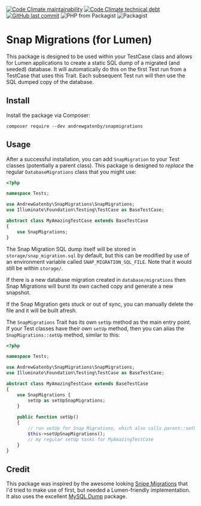 [![Code Climate maintainability](https://img.shields.io/codeclimate/maintainability/AndrewGatenbyVS/snap-migrations.svg)](https://codeclimate.com/github/AndrewGatenbyVS/snap-migrations)
[![Code Climate technical debt](https://img.shields.io/codeclimate/tech-debt/AndrewGatenbyVS/snap-migrations.svg)](https://codeclimate.com/github/AndrewGatenbyVS/snap-migrations)
[![GitHub last commit](https://img.shields.io/github/last-commit/AndrewGatenbyVS/snap-migrations.svg)](https://github.com/AndrewGatenbyVS/snap-migrations/commits/master)
![PHP from Packagist](https://img.shields.io/packagist/php-v/andrewgatenby/snapmigrations.svg)
![Packagist](https://img.shields.io/packagist/dd/AndrewGatenby/snapmigrations.svg?color=00cc00&style=flat)

# Snap Migrations (for Lumen)

This package is designed to be used within your TestCase class and allows for Lumen applications to create a static SQL 
dump of a migrated (and seeded) database. It will automatically do this on the first Test run from a TestCase that uses 
this Trait.  Each subsequent Test run will then use the SQL dumped copy of the database.

## Install

Install the package via Composer:

```
composer require --dev andrewgatenby/snapmigrations
```

## Usage

After a successful installation, you can add `SnapMigration` to your Test classes (potentially a parent class).  This 
package is designed to *replace* the regular `DatabaseMigrations` class that you might use:

```php
<?php

namespace Tests;

use AndrewGatenby\SnapMigrations\SnapMigrations;
use Illuminate\Foundation\Testing\TestCase as BaseTestCase;

abstract class MyAmazingTestCase extends BaseTestCase
{
    use SnapMigrations;
}
```

The Snap Migration SQL dump itself will be stored in `storage/snap_migration.sql` by default, but this can be modified
by use of an environment variable called `SNAP_MIGRATION_SQL_FILE`. Note that it would still be within `storage/`.

If there is a new database migration created in `database/migrations` then Snap Migrations will burst its own cached
copy and generate a new snapshot.

If the Snap Migration gets stuck or out of sync, you can manually delete the file and it will be built afresh.

The `SnapMigrations` Trait has its own `setUp` method as the main entry point. If your Test classes have their own 
`setUp` method, then you can alias the `SnapMigrations::setUp` method, similar to this:

```php
<?php

namespace Tests;

use AndrewGatenby\SnapMigrations\SnapMigrations;
use Illuminate\Foundation\Testing\TestCase as BaseTestCase;

abstract class MyAmazingTestCase extends BaseTestCase
{
    use SnapMigrations {
        setUp as setUpSnapMigrations;
    }
    
    public function setUp()
    {
        // run setUp for Snap Migrations, which also calls parent::setUp()
        $this->setUpSnapMigrations();
        // my regular setUp tasks for MyAmazingTestCase
    }
}
```

## Credit
This package was inspired by the awesome looking [Snipe Migrations](https://github.com/drfraker/snipe-migrations) that I'd tried to make use of first, but needed a Lumen-friendly implementation. It also uses the excellent 
[MySQL Dump](https://github.com/dg/MySQL-dump) package.
